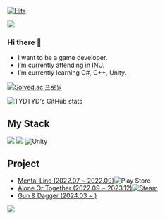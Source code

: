 [![Hits](https://hits.seeyoufarm.com/api/count/incr/badge.svg?url=https%3A%2F%2Fgithub.com%2FTYDTYD&count_bg=%2379C83D&title_bg=%23555555&icon=&icon_color=%23E7E7E7&title=hits&edge_flat=false)](https://hits.seeyoufarm.com)


<img src="https://capsule-render.vercel.app/api?type=waving&color=random&height=200&section=header&text=Hi!%20I'm%20Seung%20Min&fontSize=70" />

### Hi there 👋

- I want to be a game developer.
- I’m currently attending in INU.
- I’m currently learning C#, C++, Unity.


[![Solved.ac
프로필](http://mazassumnida.wtf/api/v2/generate_badge?boj=tmdals5587)](https://solved.ac/tmdals5587) 




![TYDTYD's GitHub stats](https://github-readme-stats.vercel.app/api?username=TYDTYD&show_icons=true&theme=tokyonight)

## My Stack
<img src="https://img.shields.io/badge/C%2B%2B-00599C?style=for-the-badge&logo=c%2B%2B&logoColor=white"/></a>
<img src="https://img.shields.io/badge/C%23-512BD4?style=for-the-badge&logo=c-sharp&logoColor=white"/></a>
![Unity](https://img.shields.io/badge/unity-%23000000.svg?style=for-the-badge&logo=unity&logoColor=white)

## Project
- [Mental Line (2022.07 ~ 2022.09)](https://github.com/TYDTYD/Mental_Line)![Play Store](https://img.shields.io/badge/Google_Play-414141?style=for-the-badge&logo=google-play&logoColor=white)
- [Alone Or Together (2022.09 ~ 2023.12)](https://github.com/TYDTYD/Alone_Or_Together_ver2)[![Steam](https://img.shields.io/badge/steam-%23000000.svg?style=for-the-badge&logo=steam&logoColor=white)](https://store.steampowered.com/app/2651070/Alone_Or_Together/?beta=0)
- [Gun & Dagger (2024.03 ~ )](https://github.com/TYDTYD/Gun_Dagger)

<img src="https://capsule-render.vercel.app/api?type=waving&color=random&height=200&section=footer" />

<!---
TYDTYD/TYDTYD is a ✨ special ✨ repository because its `README.md` (this file) appears on your GitHub profile.
You can click the Preview link to take a look at your changes.
--->
